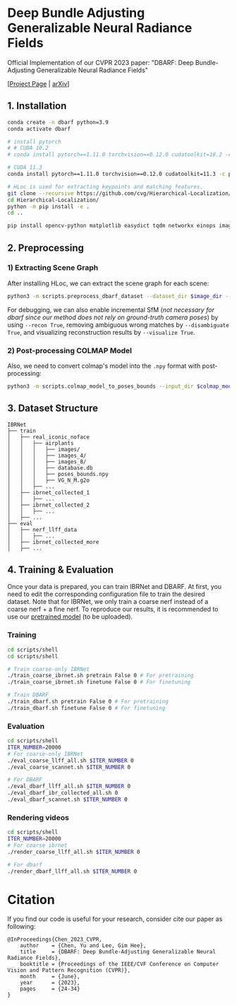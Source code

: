 # Deep Bundle Adjusting Generalizable Neural Radiance Fields
Official Implementation of our CVPR 2023 paper: "DBARF: Deep Bundle-Adjusting Generalizable Neural Radiance Fields"

[[Project Page](https://aibluefisher.github.io/dbarf/) | [arXiv](https://arxiv.org/abs/2303.14478)]

<!-- Our code will be released soon (I'm currently busy on my module assignments and even get barf :vomiting_face: , I need de-barf :slightly_smiling_face:) ! -->

## 1. Installation

```sh
conda create -n dbarf python=3.9
conda activate dbarf

# install pytorch
# # CUDA 10.2
# conda install pytorch==1.11.0 torchvision==0.12.0 cudatoolkit=10.2 -c pytorch

# CUDA 11.3
conda install pytorch==1.11.0 torchvision==0.12.0 cudatoolkit=11.3 -c pytorch

# HLoc is used for extracting keypoints and matching features.
git clone --recursive https://github.com/cvg/Hierarchical-Localization/
cd Hierarchical-Localization/
python -m pip install -e .
cd ..

pip install opencv-python matplotlib easydict tqdm networkx einops imageio visdom tensorboardX configargparse lpips

```

## 2. Preprocessing

### 1) Extracting Scene Graph

After installing HLoc, we can extract the scene graph for each scene:
```sh
python3 -m scripts.preprocess_dbarf_dataset --dataset_dir $image_dir --outputs $output_dir --gpu_idx 0 --min_track_length 2 --max_track_length 15 --recon False --disambiguate False --visualize False
```
For debugging, we can also enable incremental SfM (*not necessary for dbarf since our method does not rely on ground-truth camera poses*) by using `--recon True`, removing ambiguous wrong matches by `--disambiguate True`, and visualizing reconstruction results by `--visualize True`.

### 2) Post-processing COLMAP Model

Also, we need to convert colmap's model into the `.npy` format with post-processing:
```sh
python3 -m scripts.colmap_model_to_poses_bounds --input_dir $colmap_model_dir
```

## 3. Dataset Structure

```
IBRNet                
├── train
│   ├── real_iconic_noface
│   │   ├── airplants
│   │   │   ├── images/
│   │   │   ├── images_4/
│   │   │   ├── images_8/
│   │   │   ├── database.db
│   │   │   ├── poses_bounds.npy
│   │   │   ├── VG_N_M.g2o
│   │   ├── ...
│   ├── ibrnet_collected_1
│   │   ├── ...
│   ├── ibrnet_collected_2
│   │   ├── ...
│   ├── ...     
├── eval
│   ├── nerf_llff_data
│   │   ├── ...
│   ├── ibrnet_collected_more
│   ├── ...   
```

## 4. Training & Evaluation

Once your data is prepared, you can train IBRNet and DBARF. At first, you need to edit the corresponding configuration file to train the desired dataset. Note that for IBRNet, we only train a coarse nerf instead of a coarse nerf + a fine nerf. To reproduce our results, it is recommended to use our [pretrained model]() (to be uploaded).


### Training

```sh
cd scripts/shell
cd scripts/shell

# Train coarse-only IBRNet
./train_coarse_ibrnet.sh pretrain False 0 # For pretraining
./train_coarse_ibrnet.sh finetune False 0 # For finetuning

# Train DBARF
./train_dbarf.sh pretrain False 0 # For pretraining
./train_dbarf.sh finetune False 0 # For finetuning
```

### Evaluation

```sh
cd scripts/shell
ITER_NUMBER=20000
# For coarse-only IBRNet
./eval_coarse_llff_all.sh $ITER_NUMBER 0
./eval_coarse_scannet.sh $ITER_NUMBER 0

# For DBARF
./eval_dbarf_llff_all.sh $ITER_NUMBER 0
./eval_dbarf_ibr_collected_all.sh 0
./eval_dbarf_scannet.sh $ITER_NUMBER 0
```

### Rendering videos

```sh
cd scripts/shell
ITER_NUMBER=20000
# For coarse ibrnet
./render_coarse_llff_all.sh $ITER_NUMBER 0

# For dbarf
./render_dbarf_llff_all.sh $ITER_NUMBER 0
```

# Citation

If you find our code is useful for your research, consider cite our paper as following:
```
@InProceedings{Chen_2023_CVPR,
    author    = {Chen, Yu and Lee, Gim Hee},
    title     = {DBARF: Deep Bundle-Adjusting Generalizable Neural Radiance Fields},
    booktitle = {Proceedings of the IEEE/CVF Conference on Computer Vision and Pattern Recognition (CVPR)},
    month     = {June},
    year      = {2023},
    pages     = {24-34}
}
```